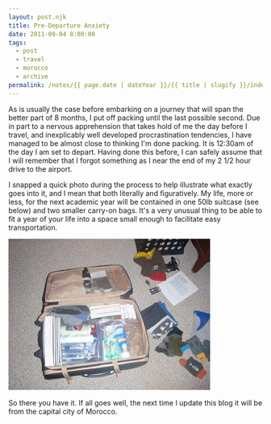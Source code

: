 ```yaml
---
layout: post.njk
title: Pre-Departure Anxiety
date: 2011-09-04 8:00:00
tags:
  - post
  - travel
  - morocco
  - archive
permalink: /notes/{{ page.date | dateYear }}/{{ title | slugify }}/index.html
---
```


As is usually the case before embarking on a journey that will span the better part of 8 months, I put off packing until the last possible second. Due in part to a nervous apprehension that takes hold of me the day before I travel, and inexplicably well developed procrastination tendencies, I have managed to be almost close to thinking I'm done packing. It is 12:30am of the day I am set to depart. Having done this before, I can safely assume that I will remember that I forgot something as I near the end of my 2 1/2 hour drive to the airport.

I snapped a quick photo during the process to help illustrate what exactly goes into it, and I mean that both literally and figuratively. My life, more or less, for the next academic year will be contained in one 50lb suitcase (see below) and two smaller carry-on bags. It's a very unusual thing to be able to fit a year of your life into a space small enough to facilitate easy transportation.

<div><img src="/img/blog-archive/bags.jpg" class="blog-pic" /></div>

So there you have it. If all goes well, the next time I update this blog it will be from the capital city of Morocco.
